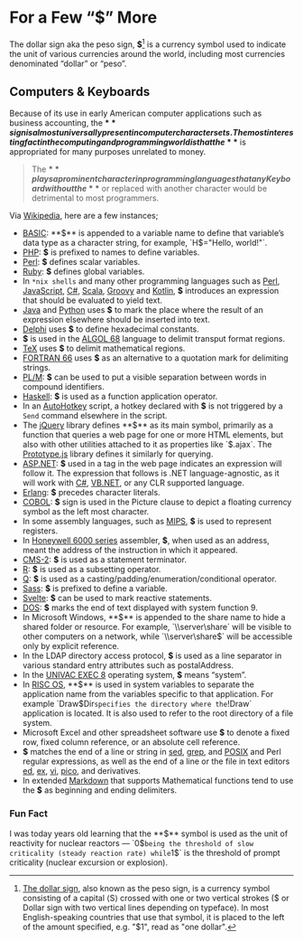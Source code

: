 # For a Few “$” More

The dollar sign aka the peso sign, **$**[^DollarSign] is a currency symbol used to indicate the unit of various currencies around the world, including most currencies denominated “dollar” or “peso”.

## Computers & Keyboards

Because of its use in early American computer applications such as business accounting, the **$** sign is almost universally present in computer character sets. The most interesting fact in the computing and programming world is that the **$** is appropriated for many purposes unrelated to money.

> The **$** plays a prominent character in programming languages that any Keyboard without the **$** or replaced with another character would be detrimental to most programmers.

Via [Wikipedia](https://en.wikipedia.org/wiki/Dollar_sign), here are a few instances;

- [BASIC](https://en.wikipedia.org/wiki/BASIC): **$** is appended to a variable name to define that variable’s data type as a character string, for example, `H$="Hello, world!"`.
- [PHP](https://en.wikipedia.org/wiki/PHP): **$** is prefixed to names to define variables.
- [Perl](https://en.wikipedia.org/wiki/Perl): **$** defines scalar variables.
- [Ruby](https://en.wikipedia.org/wiki/Ruby_(programming_language)): **$** defines global variables.
- In `*nix shells` and many other programming languages such as [Perl](https://en.wikipedia.org/wiki/Perl), [JavaScript](https://en.wikipedia.org/wiki/JavaScript), [C#](https://en.wikipedia.org/wiki/C_Sharp_(programming_language)), [Scala](https://en.wikipedia.org/wiki/Scala_(programming_language)), [Groovy](https://en.wikipedia.org/wiki/Apache_Groovy) and [Kotlin](https://en.wikipedia.org/wiki/Kotlin_(programming_language)), **$** introduces an expression that should be evaluated to yield text.
- [Java](https://en.wikipedia.org/wiki/Java_(programming_language)) and [Python](https://en.wikipedia.org/wiki/Python_(programming_language)) uses **$** to mark the place where the result of an expression elsewhere should be inserted into text.
- [Delphi](https://en.wikipedia.org/wiki/Delphi_(software)) uses **$** to define hexadecimal constants.
- **$** is used in the [ALGOL 68](https://en.wikipedia.org/wiki/ALGOL_68) language to delimit transput format regions.
- [TeX](https://en.wikipedia.org/wiki/TeX) uses **$** to delimit mathematical regions.
- [FORTRAN 66](https://en.wikipedia.org/wiki/Fortran#FORTRAN_66) uses **$** as an alternative to a quotation mark for delimiting strings.
- [PL/M](https://en.wikipedia.org/wiki/PL/M): **$** can be used to put a visible separation between words in compound identifiers.
- [Haskell](https://en.wikipedia.org/wiki/Haskell_(programming_language)): **$** is used as a function application operator.
- In an [AutoHotkey](https://en.wikipedia.org/wiki/AutoHotkey) script, a hotkey declared with **$** is not triggered by a `Send` command elsewhere in the script.
- The [jQuery](https://en.wikipedia.org/wiki/JQuery) library defines **$** as its main symbol, primarily as a function that queries a web page for one or more HTML elements, but also with other utilities attached to it as properties like `$.ajax`. The [Prototype.js](https://en.wikipedia.org/wiki/Prototype_JavaScript_Framework) library defines it similarly for querying.
- [ASP.NET](https://en.wikipedia.org/wiki/ASP.NET): **$** used in a tag in the web page indicates an expression will follow it. The expression that follows is .NET language-agnostic, as it will work with [C#](https://en.wikipedia.org/wiki/C_Sharp_(programming_language)), [VB.NET](https://en.wikipedia.org/wiki/Visual_Basic_(.NET)), or any CLR supported language.
- [Erlang](https://en.wikipedia.org/wiki/Erlang_(programming_language)): **$** precedes character literals.
- [COBOL](https://en.wikipedia.org/wiki/COBOL): **$** sign is used in the Picture clause to depict a floating currency symbol as the left most character.
- In some assembly languages, such as [MIPS](https://en.wikipedia.org/wiki/MIPS_architecture), **$** is used to represent registers.
- In [Honeywell 6000 series](https://en.wikipedia.org/wiki/Honeywell_6000_series) assembler, **$**, when used as an address, meant the address of the instruction in which it appeared.
- [CMS-2](https://en.wikipedia.org/wiki/CMS-2#Program_structure): **$** is used as a statement terminator.
- [R](https://en.wikipedia.org/wiki/R_(programming_language)): **$** is used as a subsetting operator.
- [Q](https://en.wikipedia.org/wiki/Q_(programming_language_from_Kx_Systems)): **$** is used as a casting/padding/enumeration/conditional operator.
- [Sass](https://en.wikipedia.org/wiki/Sass_(style_sheet_language)): **$** is prefixed to define a variable.
- [Svelte](https://en.wikipedia.org/wiki/Svelte): **$** can be used to mark reactive statements.
- [DOS](https://en.wikipedia.org/wiki/DOS): **$** marks the end of text displayed with system function 9.
- In Microsoft Windows, **$** is appended to the share name to hide a shared folder or resource. For example, `\\server\share` will be visible to other computers on a network, while `\\server\share$` will be accessible only by explicit reference.
- In the LDAP directory access protocol, **$** is used as a line separator in various standard entry attributes such as postalAddress.
- In the [UNIVAC EXEC 8](https://en.wikipedia.org/wiki/OS_2200#Exec_8) operating system, **$** means “system”.
- In [RISC OS](https://en.wikipedia.org/wiki/RISC_OS), **$** is used in system variables to separate the application name from the variables specific to that application. For example `Draw$Dir` specifies the directory where the `!Draw` application is located. It is also used to refer to the root directory of a file system.
- Microsoft Excel and other spreadsheet software use **$** to denote a fixed row, fixed column reference, or an absolute cell reference.
- **$** matches the end of a line or string in [sed](https://en.wikipedia.org/wiki/Sed), [grep](https://en.wikipedia.org/wiki/Grep), and [POSIX](https://en.wikipedia.org/wiki/POSIX) and Perl regular expressions, as well as the end of a line or the file in text editors [ed](https://en.wikipedia.org/wiki/Ed_(software)), [ex](https://en.wikipedia.org/wiki/Ex_(text_editor)), [vi](https://en.wikipedia.org/wiki/Vi_(text_editor)), [pico](https://en.wikipedia.org/wiki/Pico_(text_editor)), and derivatives.
- In extended [Markdown](https://en.wikipedia.org/wiki/Markdown) that supports Mathematical functions tend to use the **$** as beginning and ending delimiters.

### Fun Fact

I was today years old learning that the **$** symbol is used as the unit of reactivity for nuclear reactors — `0$` being the threshold of slow criticality (steady reaction rate) while `1$` is the threshold of prompt criticality (nuclear excursion or explosion).

[^DollarSign]: [The dollar sign](https://en.wikipedia.org/wiki/Dollar_sign), also known as the peso sign, is a currency symbol consisting of a capital ⟨S⟩ crossed with one or two vertical strokes ($ or Dollar sign with two vertical lines depending on typeface). In most English-speaking countries that use that symbol, it is placed to the left of the amount specified, e.g. "$1", read as "one dollar".